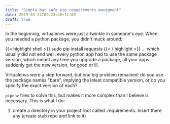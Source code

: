 ```yaml
---
title: "Simple but safe pip requirements managment"
date: 2019-03-24T09:23:40+11:00
draft: true
---
```


In the beginning, virtualenvs were just a twinkle in someone's eye.
When you needed a python package, you didn't muck around:

{{< highlight shell >}}
sudo pip install requests
{{< / highlight  >}}
... which usually did not end well: every python app had to use the same package version, which meant any time you upgrade a package,
all your apps suddenly get the new version, for good or ill.

Virtualenvs were a step forward, but one big problem remained: do you use the package names "bare", implying the latest compatible version,
or do you specify the exact version of each?

`pipenv` tries to solve this, but makes it more complex than I believe is necessary. This is what I do:

1. create a directory in your project root called .requirements. Insert there any
(create stub repo and link to it)
